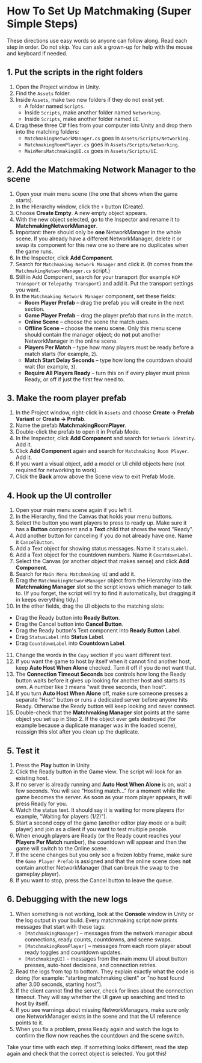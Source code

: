 # How To Set Up Matchmaking (Super Simple Steps)

These directions use easy words so anyone can follow along. Read each step in order. Do not skip. You can ask a grown-up for help with the mouse and keyboard if needed.

## 1. Put the scripts in the right folders
1. Open the Project window in Unity.
2. Find the `Assets` folder.
3. Inside `Assets`, make two new folders if they do not exist yet:
   * A folder named `Scripts`.
   * Inside `Scripts`, make another folder named `Networking`.
   * Inside `Scripts`, make another folder named `UI`.
4. Drag these three C# files from your computer into Unity and drop them into the matching folders:
   * `MatchmakingNetworkManager.cs` goes in `Assets/Scripts/Networking`.
   * `MatchmakingRoomPlayer.cs` goes in `Assets/Scripts/Networking`.
   * `MainMenuMatchmakingUI.cs` goes in `Assets/Scripts/UI`.

## 2. Add the Matchmaking Network Manager to the scene
1. Open your main menu scene (the one that shows when the game starts).
2. In the Hierarchy window, click the `+` button (Create).
3. Choose **Create Empty**. A new empty object appears.
4. With the new object selected, go to the Inspector and rename it to **MatchmakingNetworkManager**.
5. Important: there should only be **one** NetworkManager in the whole scene. If you already have a different NetworkManager, delete it or swap its component for this new one so there are no duplicates when the game runs.
6. In the Inspector, click **Add Component**.
7. Search for `Matchmaking Network Manager` and click it. (It comes from the `MatchmakingNetworkManager.cs` script.)
8. Still in Add Component, search for your transport (for example `KCP Transport` or `Telepathy Transport`) and add it. Put the transport settings you want.
9. In the `Matchmaking Network Manager` component, set these fields:
   * **Room Player Prefab** – drag the prefab you will create in the next section.
   * **Game Player Prefab** – drag the player prefab that runs in the match.
   * **Online Scene** – choose the scene the match uses.
   * **Offline Scene** – choose the menu scene. Only this menu scene should contain the manager object; do **not** put another NetworkManager in the online scene.
   * **Players Per Match** – type how many players must be ready before a match starts (for example, `2`).
   * **Match Start Delay Seconds** – type how long the countdown should wait (for example, `3`).
   * **Require All Players Ready** – turn this on if every player must press Ready, or off if just the first few need to.

## 3. Make the room player prefab
1. In the Project window, right-click in `Assets` and choose **Create → Prefab Variant** or **Create → Prefab**.
2. Name the prefab **MatchmakingRoomPlayer**.
3. Double-click the prefab to open it in Prefab Mode.
4. In the Inspector, click **Add Component** and search for `Network Identity`. Add it.
5. Click **Add Component** again and search for `Matchmaking Room Player`. Add it.
6. If you want a visual object, add a model or UI child objects here (not required for networking to work).
7. Click the **Back** arrow above the Scene view to exit Prefab Mode.

## 4. Hook up the UI controller
1. Open your main menu scene again if you left it.
2. In the Hierarchy, find the Canvas that holds your menu buttons.
3. Select the button you want players to press to ready up. Make sure it has a **Button** component and a **Text** child that shows the word "Ready".
4. Add another button for canceling if you do not already have one. Name it `CancelButton`.
5. Add a Text object for showing status messages. Name it `StatusLabel`.
6. Add a Text object for the countdown numbers. Name it `CountdownLabel`.
7. Select the Canvas (or another object that makes sense) and click **Add Component**.
8. Search for `Main Menu Matchmaking UI` and add it.
9. Drag the `MatchmakingNetworkManager` object from the Hierarchy into the **Matchmaking Manager** slot so the script knows which manager to talk to. (If you forget, the script will try to find it automatically, but dragging it in keeps everything tidy.)
10. In the other fields, drag the UI objects to the matching slots:
   * Drag the Ready button into **Ready Button**.
   * Drag the Cancel button into **Cancel Button**.
   * Drag the Ready button's Text component into **Ready Button Label**.
   * Drag `StatusLabel` into **Status Label**.
   * Drag `CountdownLabel` into **Countdown Label**.
11. Change the words in the `Copy` section if you want different text.
12. If you want the game to host by itself when it cannot find another host, keep **Auto Host When Alone** checked. Turn it off if you do not want that.
13. The **Connection Timeout Seconds** box controls how long the Ready button waits before it gives up looking for another host and starts its own. A number like `3` means "wait three seconds, then host".
14. If you turn **Auto Host When Alone** off, make sure someone presses a separate "Host" button or runs a dedicated server before anyone hits Ready. Otherwise the Ready button will keep looking and never connect.
15. Double-check that the **Matchmaking Manager** slot points at the same object you set up in Step 2. If the object ever gets destroyed (for example because a duplicate manager was in the loaded scene), reassign this slot after you clean up the duplicate.

## 5. Test it
1. Press the **Play** button in Unity.
2. Click the Ready button in the Game view. The script will look for an existing host.
3. If no server is already running and **Auto Host When Alone** is on, wait a few seconds. You will see "Hosting match..." for a moment while the game becomes the server. As soon as your room player appears, it will press Ready for you.
4. Watch the status text. It should say it is waiting for more players (for example, "Waiting for players (1/2)").
5. Start a second copy of the game (another editor play mode or a built player) and join as a client if you want to test multiple people.
6. When enough players are Ready (or the Ready count reaches your **Players Per Match** number), the countdown will appear and then the game will switch to the Online scene.
7. If the scene changes but you only see a frozen lobby frame, make sure the `Game Player Prefab` is assigned and that the online scene does **not** contain another NetworkManager (that can break the swap to the gameplay player).
8. If you want to stop, press the Cancel button to leave the queue.

## 6. Debugging with the new logs
1. When something is not working, look at the **Console** window in Unity or the log output in your build. Every matchmaking script now prints messages that start with these tags:
   * `[MatchmakingManager]` – messages from the network manager about connections, ready counts, countdowns, and scene swaps.
   * `[MatchmakingRoomPlayer]` – messages from each room player about ready toggles and countdown updates.
   * `[MatchmakingUI]` – messages from the main menu UI about button presses, auto-host decisions, and connection retries.
2. Read the logs from top to bottom. They explain exactly what the code is doing (for example: "starting matchmaking client" or "no host found after 3.00 seconds, starting host").
3. If the client cannot find the server, check for lines about the connection timeout. They will say whether the UI gave up searching and tried to host by itself.
4. If you see warnings about missing NetworkManagers, make sure only one NetworkManager exists in the scene and that the UI reference points to it.
5. When you fix a problem, press Ready again and watch the logs to confirm the flow now reaches the countdown and the scene switch.

Take your time with each step. If something looks different, read the step again and check that the correct object is selected. You got this!

